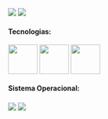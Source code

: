 <div>
  <img width="" src="https://github-readme-stats.vercel.app/api?username=robertodesilva&show_icons=true&theme=dark"/>
  <img width="" src="https://github-readme-stats.vercel.app/api/top-langs/?username=robertodesilva&layout=compact&theme=dark"/>
</div>

#### Tecnologias:

<div class="tecnologias">
<img align="center" alt"roberto-html" height="60" width="60" src="https://cdn.jsdelivr.net/gh/devicons/devicon/icons/html5/html5-original.svg">
<img align="center" alt"roberto-css" height="60" width="60" src="https://cdn.jsdelivr.net/gh/devicons/devicon/icons/css3/css3-original.svg">
<img align="center" alt"roberto-js" height="60" width="60" src="https://cdn.jsdelivr.net/gh/devicons/devicon/icons/javascript/javascript-original.svg">
</div>

#### Sistema Operacional:

<div class="so">
<img align="center" alt"roberto-windows" src="https://img.shields.io/badge/Windows-0078D6?style=for-the-badge&logo=windows&logoColor=white">
<img align="center" alt"roberto-linux" src="https://img.shields.io/badge/Linux-FCC624?style=for-the-badge&logo=linux&logoColor=black">
</div>

